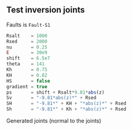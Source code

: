 ## Test inversion joints
Faults is `Fault-S1`
```js
Rsalt    = 1000
Rsed     = 2000
nu       = 0.25
E        = 30e9
shift    = 6.5e7
theta    = 141
Kh       = 0.75
KH       = 0.82
HS       = false
gradient = true
ps       = shift + Rsalt*9.81*abs(z)
Sv       = "-9.81*abs(z)*" + Rsed
SH       = "-9.81*" + KH + "*abs(z)*" + Rsed
Sh       = "-9.81*" + Kh + "*abs(z)*" + Rsed
```

Generated joints (normal to the joints)